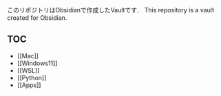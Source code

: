 このリポジトリはObsidianで作成したVaultです．
This repository is a vault created for Obsidian.

## TOC
- [[Mac]]
- [[Windows11]]
- [[WSL]]
- [[Python]]
- [[Apps]]